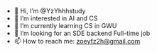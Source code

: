 - 👋 Hi, I’m @YzYhhhstudy
- 👀 I’m interested in AI and CS
- 🌱 I’m currently learning CS in GWU
- 💞️ I’m looking for an SDE backend Full-time job
- 📫 How to reach me: zoeyfz2h@gmail.com

<!---
YzYhhhstudy/YzYhhhstudy is a ✨ special ✨ repository because its `README.md` (this file) appears on your GitHub profile.
You can click the Preview link to take a look at your changes.
--->

